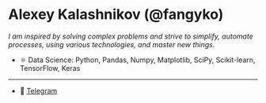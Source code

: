<h1 align="left">Alexey Kalashnikov (@fangyko)</h1>

*I am inspired by solving complex problems and strive to simplify, automate processes, using various technologies, and master new things.*

- ⚛ Data Science: Python, Pandas, Numpy, Matplotlib, SciPy, Scikit-learn, TensorFlow, Keras
- -----------------------------
- 🚀 <a href="https://t.me/fangyko" target="blank">Telegram</a>

